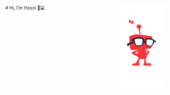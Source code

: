 <img align="right" src="https://github.com/hosniadel666/hosniadel666/blob/master/Nerd%20Robot1.png" alt="banner that says Hosni Adel software engineering student">
# Hi, I'm Hosni 👋💻


<!--
**hosniadel666/hosniadel666** is a ✨ _special_ ✨ repository because its `README.md` (this file) appears on your GitHub profile.

Here are some ideas to get you started:

- 🔭 I’m currently working on ...
- 🌱 I’m currently learning ...
- 👯 I’m looking to collaborate on ...
- 🤔 I’m looking for help with ...
- 💬 Ask me about ...
- 📫 How to reach me: ...
- 😄 Pronouns: ...
- ⚡ Fun fact: ...
-->
